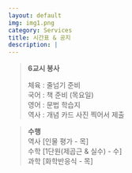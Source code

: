 ```yaml
---
layout: default
img: img1.png
category: Services
title: 시간표 & 공지
description: |
---
```

  
  > **6교시 봉사**   
  >   
  > 체육 : 줄넘기 준비           
  > 국어 : 책 준비 (목요일)         
  > 영어 : 문법 학습지      
  > 역사 : 개념 카드 사진 찍어서 제출   
     
  > **수행**      
  > 역사 [인물 평가 - 목]      
  > 수학 [1단원(제곱근 & 실수) - 수]    
  > 과학 [화학반응식 - 목]      